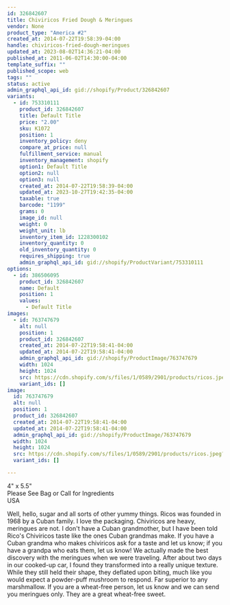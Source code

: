 ```yaml
---
id: 326842607
title: Chiviricos Fried Dough & Meringues
vendor: None
product_type: "America #2"
created_at: 2014-07-22T19:58:39-04:00
handle: chiviricos-fried-dough-meringues
updated_at: 2023-08-02T14:36:21-04:00
published_at: 2011-06-02T14:30:00-04:00
template_suffix: ""
published_scope: web
tags: ""
status: active
admin_graphql_api_id: gid://shopify/Product/326842607
variants:
  - id: 753310111
    product_id: 326842607
    title: Default Title
    price: "2.00"
    sku: K1072
    position: 1
    inventory_policy: deny
    compare_at_price: null
    fulfillment_service: manual
    inventory_management: shopify
    option1: Default Title
    option2: null
    option3: null
    created_at: 2014-07-22T19:58:39-04:00
    updated_at: 2023-10-27T19:42:35-04:00
    taxable: true
    barcode: "1199"
    grams: 0
    image_id: null
    weight: 0
    weight_unit: lb
    inventory_item_id: 1228300102
    inventory_quantity: 0
    old_inventory_quantity: 0
    requires_shipping: true
    admin_graphql_api_id: gid://shopify/ProductVariant/753310111
options:
  - id: 386506095
    product_id: 326842607
    name: Default
    position: 1
    values:
      - Default Title
images:
  - id: 763747679
    alt: null
    position: 1
    product_id: 326842607
    created_at: 2014-07-22T19:58:41-04:00
    updated_at: 2014-07-22T19:58:41-04:00
    admin_graphql_api_id: gid://shopify/ProductImage/763747679
    width: 1024
    height: 1024
    src: https://cdn.shopify.com/s/files/1/0589/2901/products/ricos.jpeg?v=1406073521
    variant_ids: []
image:
  id: 763747679
  alt: null
  position: 1
  product_id: 326842607
  created_at: 2014-07-22T19:58:41-04:00
  updated_at: 2014-07-22T19:58:41-04:00
  admin_graphql_api_id: gid://shopify/ProductImage/763747679
  width: 1024
  height: 1024
  src: https://cdn.shopify.com/s/files/1/0589/2901/products/ricos.jpeg?v=1406073521
  variant_ids: []

---
```


4" x 5.5"  
Please See Bag or Call for Ingredients  
USA

Well, hello, sugar and all sorts of other yummy things. Ricos was founded in 1968 by a Cuban family. I love the packaging. Chiviricos are heavy, meringues are not. I don't have a Cuban grandmother, but I have been told Rico's Chiviricos taste like the ones Cuban grandmas make. If you have a Cuban grandma who makes chiviricos ask for a taste and let us know; if you have a grandpa who eats them, let us know! We actually made the best discovery with the meringues when we were traveling. After about two days in our cooked-up car, I found they transformed into a really unique texture. While they still held their shape, they deflated upon biting, much like you would expect a powder-puff mushroom to respond. Far superior to any marshmallow. If you are a wheat-free person, let us know and we can send you meringues only. They are a great wheat-free sweet.